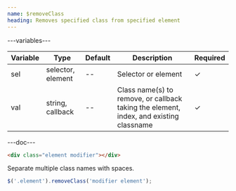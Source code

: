 ```yaml
---
name: $removeClass
heading: Removes specified class from specified element
---
```


---variables---

| Variable | Type              | Default | Description                                                                            | Required |
| -------- | ----------------- | ------- | -------------------------------------------------------------------------------------- | -------- |
| sel      | selector, element | --      | Selector or element                                                                    | &#10003; |
| val      | string, callback  | --      | Class name(s) to remove, or callback taking the element, index, and existing classname | &#10003; |

---doc---

```html
<div class="element modifier"></div>
```

Separate multiple class names with spaces.

```javascript
$('.element').removeClass('modifier element');
```